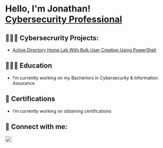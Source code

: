<h1>Hello, I'm Jonathan! <br/><a href="https://github.com/JonCyberGuy"</a> <a href="www.linkedin.com/in/Jwills9315">Cybersecurity Professional</a></a></h1>

<h2>👨🏾‍💻 Cybersecrurity Projects:</h2>
 
- [Active Directory Home Lab With Bulk User Creation Using PowerShell](https://github.com/JonCyberGuy/ActiveDirectoryLab)

<h2>👨🏽‍🎓 Education</h2>

- I’m currently working on my Bacherlors in Cybersecurity & Information Assurance

<h2>📜 Certifications</h2>

- I’m currently working on obtaining certifications

<h2> 🤳 Connect with me:</h2>

[<img align="left" alt="Jonathan Williams | LinkedIn" width="22px" src="https://cdn.jsdelivr.net/npm/simple-icons@v3/icons/linkedin.svg" />][linkedin]

[linkedin]: https://www.linkedin.com/in/jwills9315/
